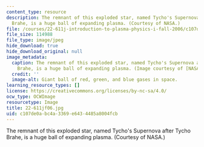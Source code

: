 ```yaml
---
content_type: resource
description: The remnant of this exploded star, named Tycho's Supernova after Tycho
  Brahe, is a huge ball of expanding plasma. (Courtesy of NASA.)
file: /courses/22-611j-introduction-to-plasma-physics-i-fall-2006/c107de0abc4a3369e6434485a8004fcb_22-611jf06.jpg
file_size: 114988
file_type: image/jpeg
hide_download: true
hide_download_original: null
image_metadata:
  caption: The remnant of this exploded star, named Tycho's Supernova after Tycho
    Brahe, is a huge ball of expanding plasma. (Image courtesy of [NASA](http://www.nasa.gov/).)
  credit: ''
  image-alt: Giant ball of red, green, and blue gases in space.
learning_resource_types: []
license: https://creativecommons.org/licenses/by-nc-sa/4.0/
ocw_type: OCWImage
resourcetype: Image
title: 22-611jf06.jpg
uid: c107de0a-bc4a-3369-e643-4485a8004fcb
---
```

The remnant of this exploded star, named Tycho's Supernova after Tycho Brahe, is a huge ball of expanding plasma. (Courtesy of NASA.)